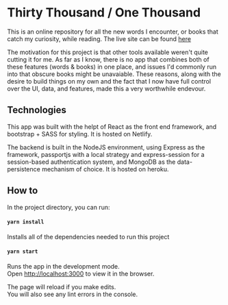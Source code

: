 # Thirty Thousand / One Thousand

This is an online repository for all the new words I encounter, or books that catch my curiosity, while reading. The live site can be found [here](https://30k1k.netlify.app)

The motivation for this project is that other tools available weren't quite cutting it for me. As far as I know, there is no app that combines both of these features (words & books) in one place, and issues I'd commonly run into that obscure books might be unavaiable. These reasons, along with the desire to build things on my own and the fact that I now have full control over the UI, data, and features, made this a very worthwhile endevour. 

## Technologies

This app was built with the helpt of React as the front end framework, and bootstrap + SASS for styling. It is hosted on Netlify.

The backend is built in the NodeJS environment, using Express as the framework, passportjs with a local strategy and express-session for a session-based authentication system, and MongoDB as the data-persistence mechanism of choice. It is hosted on heroku.


## How to

In the project directory, you can run:

#### `yarn install`

Installs all of the dependencies needed to run this project

#### `yarn start`

Runs the app in the development mode.\
Open [http://localhost:3000](http://localhost:3000) to view it in the browser.

The page will reload if you make edits.\
You will also see any lint errors in the console.


